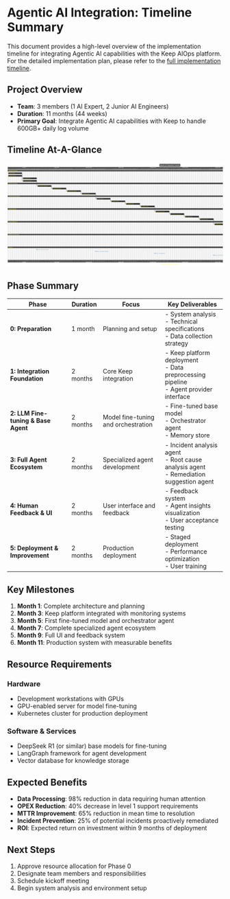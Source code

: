 # Agentic AI Integration: Timeline Summary

This document provides a high-level overview of the implementation timeline for integrating Agentic AI capabilities with the Keep AIOps platform. For the detailed implementation plan, please refer to the [full implementation timeline](./implementation-timeline.md).

## Project Overview

- **Team**: 3 members (1 AI Expert, 2 Junior AI Engineers)
- **Duration**: 11 months (44 weeks)
- **Primary Goal**: Integrate Agentic AI capabilities with Keep to handle 600GB+ daily log volume

## Timeline At-A-Glance

![Implementation Timeline](../../../images/c4_implementation_timeline.png)

## Phase Summary

| Phase | Duration | Focus | Key Deliverables |
|-------|----------|-------|------------------|
| **0: Preparation** | 1 month | Planning and setup | - System analysis<br>- Technical specifications<br>- Data collection strategy |
| **1: Integration Foundation** | 2 months | Core Keep integration | - Keep platform deployment<br>- Data preprocessing pipeline<br>- Agent provider interface |
| **2: LLM Fine-tuning & Base Agent** | 2 months | Model fine-tuning and orchestration | - Fine-tuned base model<br>- Orchestrator agent<br>- Memory store |
| **3: Full Agent Ecosystem** | 2 months | Specialized agent development | - Incident analysis agent<br>- Root cause analysis agent<br>- Remediation suggestion agent |
| **4: Human Feedback & UI** | 2 months | User interface and feedback | - Feedback system<br>- Agent insights visualization<br>- User acceptance testing |
| **5: Deployment & Improvement** | 2 months | Production deployment | - Staged deployment<br>- Performance optimization<br>- User training |

## Key Milestones

1. **Month 1**: Complete architecture and planning
2. **Month 3**: Keep platform integrated with monitoring systems
3. **Month 5**: First fine-tuned model and orchestrator agent
4. **Month 7**: Complete specialized agent ecosystem
5. **Month 9**: Full UI and feedback system
6. **Month 11**: Production system with measurable benefits

## Resource Requirements

### Hardware
- Development workstations with GPUs
- GPU-enabled server for model fine-tuning
- Kubernetes cluster for production deployment

### Software & Services
- DeepSeek R1 (or similar) base models for fine-tuning
- LangGraph framework for agent development
- Vector database for knowledge storage

## Expected Benefits

- **Data Processing**: 98% reduction in data requiring human attention
- **OPEX Reduction**: 40% decrease in level 1 support requirements
- **MTTR Improvement**: 65% reduction in mean time to resolution
- **Incident Prevention**: 25% of potential incidents proactively remediated
- **ROI**: Expected return on investment within 9 months of deployment

## Next Steps

1. Approve resource allocation for Phase 0
2. Designate team members and responsibilities
3. Schedule kickoff meeting
4. Begin system analysis and environment setup 